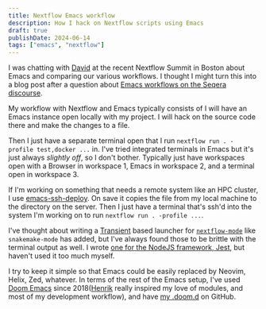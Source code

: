 ```yaml
---
title: Nextflow Emacs workflow
description: How I hack on Nextflow scripts using Emacs
draft: true
publishDate: 2024-06-14
tags: ["emacs", "nextflow"]
---
```


I was chatting with [David](https://dcgemperline.github.io/) at the recent Nextflow Summit in Boston about Emacs and comparing our various workflows. I thought I might turn this into a blog post after a question about [Emacs workflows on the Seqera discourse](https://community.seqera.io/t/what-is-your-nextflow-emacs-setup).

My workflow with Nextflow and Emacs typically consists of I will have an Emacs instance open locally with my project. I will hack on the source code there and make the changes to a file.

Then I just have a separate terminal open that I run `nextflow run . -profile test,docker ...` in. I've tried integrated terminals in Emacs but it's just always _slightly off_, so I don't bother. Typically just have workspaces open with a Browser in workspace 1, Emacs in workspace 2, and a terminal open in workspace 3.

If I'm working on something that needs a remote system like an HPC cluster, I use [emacs-ssh-deploy](https://github.com/cjohansson/emacs-ssh-deploy). On save it copies the file from my local machine to the directory on the server. Then I just have a terminal that's ssh'd into the system I'm working on to run `nextflow run . -profile ...`.

I've thought about writing a [Transient](https://magit.vc/manual/transient/) based launcher for [`nextflow-mode`](https://github.com/edmundmiller/nextflow-mode) like `snakemake-mode` has added, but I've always found those to be brittle with the terminal output as well. I wrote [one for the NodeJS framework, Jest](https://github.com/edmundmiller/emacs-jest), but haven't used it too much myself.

I try to keep it simple so that Emacs could be easily replaced by Neovim, Helix, Zed, whatever. In terms of the rest of the Emacs setup, I've used [Doom Emacs](https://github.com/doomemacs/doomemacs) since 2018([Henrik](https://henrik.io/) really inspired my love of modules, and most of my development workflow), and have [my .doom.d](https://github.com/edmundmiller/.doom.d) on GitHub.
